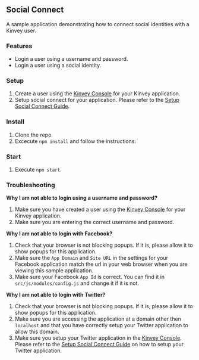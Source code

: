 ## Social Connect
A sample application demonstrating how to connect social identities with a Kinvey user.

### Features

* Login a user using a username and password.
* Login a user using a social identity.

### Setup
1. Create a user using the [Kinvey Console](http://console.kinvey.com) for your Kinvey application.
2. Setup social connect for your application. Please refer to the [Setup Social Connect Guide](http://devcenter.kinvey.com/angular/tutorials/how-to-implement-safe-signin-via-oauth).

### Install

1. Clone the repo.
2. Excecute `npm install` and follow the instructions.

### Start
1. Execute `npm start`.

### Troubleshooting

__Why I am not able to login using a username and password?__

1. Make sure you have created a user using the [Kinvey Console](http://console.kinvey.com) for your Kinvey application.
2. Make sure you are entering the correct username and password.

__Why I am not able to login with Facebook?__

1. Check that your browser is not blocking popups. If it is, please allow it to show popups for this application.
2. Make sure the `App Domain` and `Site URL` in the settings for your Facebook application match the url in your web browser when you are viewing this sample application.
3. Make sure your Facebook `App Id` is correct. You can find it in `src/js/modules/config.js` and change it if it is not.

__Why I am not able to login with Twitter?__

1. Check that your browser is not blocking popups. If it is, please allow it to show popups for this application.
2. Make sure you are accessing the application at a domain other then `localhost` and that you have correctly setup your Twitter application to allow this domain.
3. Make sure you setup your Twitter application in the [Kinvey Console](http://console.kinvey.com). Please refer to the [Setup Social Connect Guide](http://devcenter.kinvey.com/angular/tutorials/how-to-implement-safe-signin-via-oauth) on how to setup your Twitter application.
